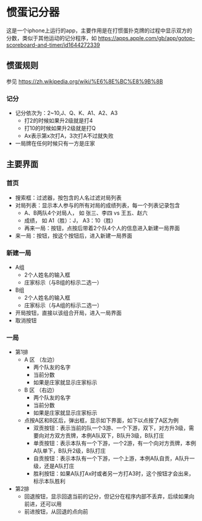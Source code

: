 # 惯蛋记分器
这是一个iphone上运行的app，主要作用是在打惯蛋扑克牌的过程中显示双方的分数，类似于其他运动的记分程序，如 https://apps.apple.com/gb/app/gotop-scoreboard-and-timer/id1644272339 

## 惯蛋规则
参见 https://zh.wikipedia.org/wiki/%E6%8E%BC%E8%9B%8B
### 记分
- 记分依次为：2~10,J、Q、K、A1、A2、A3
  - 打2的时候如果升2级就是打4
  - 打10的时候如果升2级就是打Q
  - Ax表示第x次打A，3次打A不过就失败
- 一局牌在任何时候只有一方是庄家

## 主要界面

### 首页
- 搜索框：过滤器，按包含的人名过滤对局列表
- 对局列表：显示本人参与的所有对局的成绩列表，每一个列表记录包含
    - A、B两队4个对局人， 如 张三、李四 vs 王五、赵六
    - 成绩， 如 A1（胜）：J， A3：10（胜）
    - 再来一局：按钮，点按后带着2个队4个人的信息进入新建一局界面
- 来一局：按钮，按这个按钮后，进入新建一局界面

### 新建一局
- A组
    - 2个人姓名的输入框
    - 庄家标示（与B组的标示二选一）
- B组
    - 2个人姓名的输入框
    - 庄家标示（与A组的标示二选一）
- 开局按钮，直接以该组合开局，进入一局界面
- 取消按钮

### 一局
- 第1排
  - A 区 （左边）
    - 两个队友的名字
    - 当前分数
    - 如果是庄家就显示庄家标示
  - B 区 （右边）
    - 两个队友的名字
    - 当前分数
    - 如果是庄家就显示庄家标示
  - 点按A区和B区后，弹出框，显示如下界面，如下以点按了A区为例
    - 双贡按钮：表示当前的队一个3游、一个下游，双下，对方升3级，需要向对方双方贡牌，本例A队双下，B队升3级，B队打庄
    - 单贡按钮：表示本队有一个下游，一个2游，有一个向对方贡牌，本例A队单下，B队升2级，B队打庄
    - 自贡按钮：表示本队有一个下游，一个上游，本例A队自贡，A队升一级，还是A队打庄
    - 胜利按钮：如果A队打Ax时或者另一方打A3时，这个按钮才会出来，标示本队胜利
- 第2排
    - 回退按钮，显示回退当前的记分，但记分在程序内部不丢弃，后续如果向前进，还可以用
    - 前进按钮，从回退的点向前
